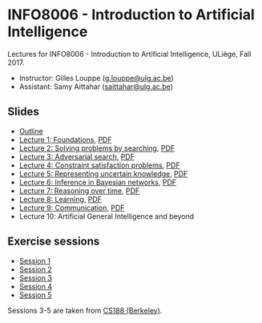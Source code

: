 # INFO8006 - Introduction to Artificial Intelligence

Lectures for INFO8006 - Introduction to Artificial Intelligence, ULiège, Fall 2017.

- Instructor: Gilles Louppe ([g.louppe@ulg.ac.be](mailto:g.louppe@ulg.ac.be))
- Assistant: Samy Aittahar ([saittahar@ulg.ac.be](mailto:saittahar@ulg.ac.be))

## Slides

- [Outline](https://glouppe.github.io/info8006-introduction-to-ai/?p=outline.md)
- [Lecture 1: Foundations](https://glouppe.github.io/info8006-introduction-to-ai/?p=lecture1.md), [PDF](https://glouppe.github.io/info8006-introduction-to-ai/pdf/lec1.pdf)
- [Lecture 2: Solving problems by searching](https://glouppe.github.io/info8006-introduction-to-ai/?p=lecture2.md), [PDF](https://glouppe.github.io/info8006-introduction-to-ai/pdf/lec2.pdf)
- [Lecture 3: Adversarial search](https://glouppe.github.io/info8006-introduction-to-ai/?p=lecture3.md), [PDF](https://glouppe.github.io/info8006-introduction-to-ai/pdf/lec3.pdf)
- [Lecture 4: Constraint satisfaction problems](https://glouppe.github.io/info8006-introduction-to-ai/?p=lecture4.md), [PDF](https://glouppe.github.io/info8006-introduction-to-ai/pdf/lec4.pdf)
- [Lecture 5: Representing uncertain knowledge](https://glouppe.github.io/info8006-introduction-to-ai/?p=lecture5.md), [PDF](https://glouppe.github.io/info8006-introduction-to-ai/pdf/lec5.pdf)
- [Lecture 6: Inference in Bayesian networks](https://glouppe.github.io/info8006-introduction-to-ai/?p=lecture6.md), [PDF](https://glouppe.github.io/info8006-introduction-to-ai/pdf/lec6.pdf)
- [Lecture 7: Reasoning over time](https://glouppe.github.io/info8006-introduction-to-ai/?p=lecture7.md), [PDF](https://glouppe.github.io/info8006-introduction-to-ai/pdf/lec7.pdf)
- [Lecture 8: Learning](https://glouppe.github.io/info8006-introduction-to-ai/?p=lecture8.md), [PDF](https://glouppe.github.io/info8006-introduction-to-ai/pdf/lec8.pdf)
- [Lecture 9: Communication](https://glouppe.github.io/info8006-introduction-to-ai/?p=lecture9.md), [PDF](https://glouppe.github.io/info8006-introduction-to-ai/pdf/lec9.pdf)
- Lecture 10: Artificial General Intelligence and beyond

## Exercise sessions

- [Session 1](https://glouppe.github.io/info8006-introduction-to-ai/exercises/ass_1/ass_1.pdf)
- [Session 2](https://glouppe.github.io/info8006-introduction-to-ai/exercises/ass_2/ass_2.pdf)
- [Session 3](https://glouppe.github.io/info8006-introduction-to-ai/exercises/ass_3/ass_3.pdf)
- [Session 4](https://glouppe.github.io/info8006-introduction-to-ai/exercises/ass_4/ass_4.pdf)
- [Session 5](https://glouppe.github.io/info8006-introduction-to-ai/exercises/ass_5/ass_5.pdf)

Sessions 3-5 are taken from [CS188 (Berkeley)](http://ai.berkeley.edu/section_handouts.html).
